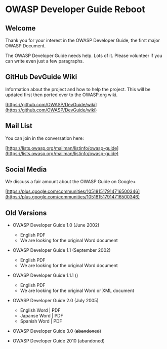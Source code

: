 # OWASP Developer Guide Reboot

## Welcome

Thank you for your interest in the OWASP Developer Guide, the first major OWASP Document. 

The OWASP Developer Guide needs help. Lots of it. Please volunteer if you can write even just a few paragraphs.

## GitHub DevGuide Wiki

Information about the project and how to help the project. This will be updated first then ported over to the OWASP.org wiki.

[https://github.com/OWASP/DevGuide/wiki](https://github.com/OWASP/DevGuide/wiki)

## Mail List

You can join in the conversation here:

[https://lists.owasp.org/mailman/listinfo/owasp-guide](https://lists.owasp.org/mailman/listinfo/owasp-guide)

## Social Media

We discuss a fair amount about the OWASP Guide on Google+

[https://plus.google.com/communities/105181517914716500346](https://plus.google.com/communities/105181517914716500346)

## Old Versions

* OWASP Developer Guide 1.0 (June 2002)
  * English PDF
  * We are looking for the original Word document

* OWASP Developer Guide 1.1 (September 2002)
  * English PDF
  * We are looking for the original Word document
  
* OWASP Developer Guide 1.1.1 ()
  * English PDF
  * We are looking for the original Word or XML document
  
* OWASP Developer Guide 2.0 (July 2005)
  * English Word | PDF
  * Japanse Word | PDF
  * Spanish Word | PDF
* OWASP Developer Guide 3.0 (~~abandoned~~)
* OWASP Developer Guide 2010 (abandoned)




